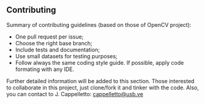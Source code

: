 ## Contributing

Summary of contributing guidelines (based on those of OpenCV project):

* One pull request per issue;
* Choose the right base branch;
* Include tests and documentation;
* Use small datasets for testing purposes;
* Follow always the same coding style guide. If possible, apply code formating with any IDE.

Further detailed information will be added to this section. Those interested to collaborate in this project, just clone/fork it and tinker with the code.
Also, you can contact to J. Cappelletto: cappelletto@usb.ve
